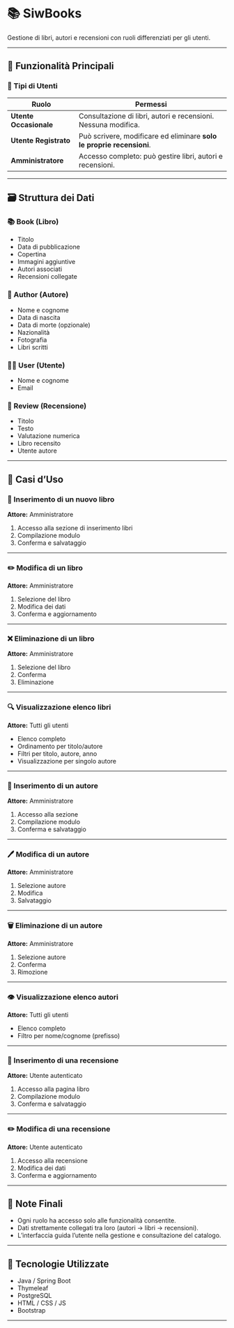 # 📚 SiwBooks

Gestione di libri, autori e recensioni con ruoli differenziati per gli utenti.

---

## 🧩 Funzionalità Principali

### 👥 Tipi di Utenti

| Ruolo               | Permessi                                                                 |
|---------------------|--------------------------------------------------------------------------|
| **Utente Occasionale** | Consultazione di libri, autori e recensioni. Nessuna modifica.             |
| **Utente Registrato**  | Può scrivere, modificare ed eliminare **solo le proprie recensioni**.      |
| **Amministratore**     | Accesso completo: può gestire libri, autori e recensioni.                  |

---

## 🗃️ Struttura dei Dati

### 📚 Book (Libro)
- Titolo  
- Data di pubblicazione  
- Copertina  
- Immagini aggiuntive  
- Autori associati  
- Recensioni collegate  

### 👤 Author (Autore)
- Nome e cognome  
- Data di nascita  
- Data di morte (opzionale)  
- Nazionalità  
- Fotografia  
- Libri scritti  

### 🧑‍💻 User (Utente)
- Nome e cognome  
- Email  

### 📝 Review (Recensione)
- Titolo  
- Testo  
- Valutazione numerica  
- Libro recensito  
- Utente autore

---

## 🚀 Casi d’Uso

### 📘 Inserimento di un nuovo libro
**Attore:** Amministratore  
1. Accesso alla sezione di inserimento libri  
2. Compilazione modulo  
3. Conferma e salvataggio

---

### ✏️ Modifica di un libro
**Attore:** Amministratore  
1. Selezione del libro  
2. Modifica dei dati  
3. Conferma e aggiornamento

---

### ❌ Eliminazione di un libro
**Attore:** Amministratore  
1. Selezione del libro  
2. Conferma  
3. Eliminazione

---

### 🔍 Visualizzazione elenco libri
**Attore:** Tutti gli utenti  
- Elenco completo  
- Ordinamento per titolo/autore  
- Filtri per titolo, autore, anno  
- Visualizzazione per singolo autore

---

### 👤 Inserimento di un autore
**Attore:** Amministratore  
1. Accesso alla sezione  
2. Compilazione modulo  
3. Conferma e salvataggio

---

### 🖊️ Modifica di un autore
**Attore:** Amministratore  
1. Selezione autore  
2. Modifica  
3. Salvataggio

---

### 🗑️ Eliminazione di un autore
**Attore:** Amministratore  
1. Selezione autore  
2. Conferma  
3. Rimozione

---

### 👁️ Visualizzazione elenco autori
**Attore:** Tutti gli utenti  
- Elenco completo  
- Filtro per nome/cognome (prefisso)

---

### 📝 Inserimento di una recensione
**Attore:** Utente autenticato  
1. Accesso alla pagina libro  
2. Compilazione modulo  
3. Conferma e salvataggio

---

### ✏️ Modifica di una recensione
**Attore:** Utente autenticato  
1. Accesso alla recensione  
2. Modifica dei dati  
3. Conferma e aggiornamento

---

## 📌 Note Finali

- Ogni ruolo ha accesso solo alle funzionalità consentite.
- Dati strettamente collegati tra loro (autori → libri → recensioni).
- L’interfaccia guida l’utente nella gestione e consultazione del catalogo.

---

## 📂 Tecnologie Utilizzate

- Java / Spring Boot  
- Thymeleaf  
- PostgreSQL  
- HTML / CSS / JS  
- Bootstrap

---
